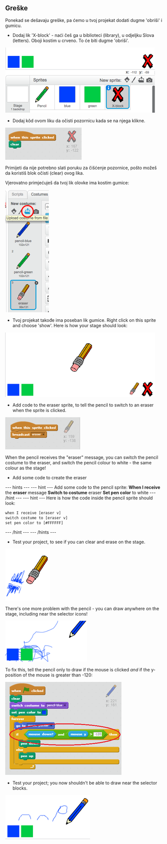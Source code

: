 ## Greške

Ponekad se dešavaju greške, pa ćemo u tvoj projekat dodati dugme 'obriši' i gumicu.

+ Dodaj lik 'X-block' - naći češ ga u biblioteci (library), u odjeljku Slova (letters). Oboji kostim u crveno. To će biti dugme 'obriši'.

![screenshot](images/paint-x.png)

+ Dodaj kôd ovom liku da očisti pozornicu kada se na njega klikne.

![Clear stage](images/clear-stage.png)

Primijeti da nije potrebno slati poruku za čišćenje pozornice, pošto možeš da koristiš blok očisti (clear) ovog lika.

Vjerovatno primjećuješ da tvoj lik olovke ima kostim gumice:

![screenshot](images/paint-eraser-costume.png)

+ Tvoj projekat takođe ima poseban lik gumice. Right click on this sprite and choose 'show'. Here is how your stage should look:

![screenshot](images/paint-eraser-stage.png)

+ Add code to the eraser sprite, to tell the pencil to switch to an eraser when the sprite is clicked.

![Broadcast eraser](images/broadcast-eraser.png)

When the pencil receives the "eraser" message, you can switch the pencil costume to the eraser, and switch the pencil colour to white - the same colour as the stage!

+ Add some code to create the eraser

\--- hints \--- \--- hint \--- Add some code to the pencil sprite: **When I receive** the **eraser** message **Switch to costume** eraser **Set pen color** to white \--- /hint \--- \--- hint \--- Here is how the code inside the pencil sprite should look:

```blocks
when I receive [eraser v]
switch costume to [eraser v]
set pen color to [#FFFFFF]
```

\--- /hint \--- \--- /hints \---

+ Test your project, to see if you can clear and erase on the stage.

![screenshot](images/paint-erase-test.png)

There's one more problem with the pencil - you can draw anywhere on the stage, including near the selector icons!

![screenshot](images/paint-draw-problem.png)

To fix this, tell the pencil only to draw if the mouse is clicked *and* if the y-position of the mouse is greater than -120:

![screenshot](images/pencil-gt-code.png)

+ Test your project; you now shouldn't be able to draw near the selector blocks.

![screenshot](images/paint-fixed.png)